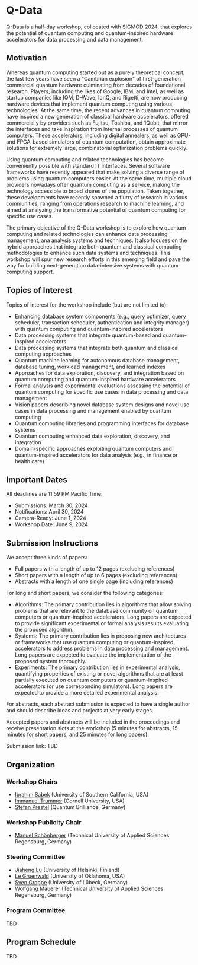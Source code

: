 # Q-Data

Q-Data is a half-day workshop, collocated with SIGMOD 2024, that explores the potential of quantum computing and quantum-inspired hardware accelerators for data processing and data management.

## Motivation

Whereas quantum computing started out as a purely theoretical concept, the last few years have seen a "Cambrian explosion" of first-generation commercial quantum hardware culminating from decades of foundational research. Players, including the likes of Google, IBM, and Intel, as well as startup companies like IQM, D-Wave, IonQ, and Rigetti, are now producing hardware devices that implement quantum computing using various technologies. At the same time, the recent advances in quantum computing have inspired a new generation of classical hardware accelerators, offered commercially by providers such as Fujitsu, Toshiba, and 1Qubit, that mirror the interfaces and take inspiration from internal processes of quantum computers. These accelerators, including digital annealers, as well as GPU- and FPGA-based simulators of quantum computation, obtain approximate solutions for extremely large, combinatorial optimization problems quickly.

Using quantum computing and related technologies has become conveniently possible with standard IT interfaces. Several software frameworks have recently appeared that make solving a diverse range of problems using quantum computers easier. At the same time, multiple cloud providers nowadays offer quantum computing as a service, making the technology accessible to broad shares of the population. Taken together, these developments have recently spawned a flurry of research in various communities, ranging from operations research to machine learning, and aimed at analyzing the transformative potential of quantum computing for specific use cases. 

The primary objective of the Q-Data workshop is to explore how quantum computing and related technologies can enhance data processing, management, ana analysis systems and techniques. It also focuses on the hybrid approaches that integrate both quantum and classical computing methodologies to enhance such data systems and techniques. This workshop will spur new research efforts in this emerging field and pave the way for building next-generation data-intensive systems with quantum computing support.

## Topics of Interest

Topics of interest for the workshop include (but are not limited to):
- Enhancing database system components (e.g., query optimizer, query scheduler, transaction scheduler, authentication and integrity manager) with quantum computing and quantum-inspired accelerators
- Data processing systems that integrate quantum-based and quantum-inspired accelerators
- Data processing systems that integrate both quantum and classical computing approaches
- Quantum machine learning for autonomous database management, database tuning, workload management, and learned indexes
- Approaches for data exploration, discovery, and integration based on quantum computing and quantum-inspired hardware accelerators
- Formal analysis and experimental evaluations assessing the potential of quantum computing for specific use cases in data processing and data management
- Vision papers describing novel database system designs and novel use cases in data processing and management enabled by quantum computing
- Quantum computing libraries and programming interfaces for database systems
- Quantum computing enhanced data exploration, discovery, and integration
- Domain-specific approaches exploiting quantum computers and quantum-inspired accelerators for data analysis (e.g., in finance or health care)

## Important Dates

All deadlines are 11:59 PM Pacific Time:
- Submissions: March 30, 2024
- Notifications: April 30, 2024
- Camera-Ready: June 1, 2024
- Workshop Date: June 9, 2024

## Submission Instructions

We accept three kinds of papers:
- Full papers with a length of up to 12 pages (excluding references)
- Short papers with a length of up to 6 pages (excluding references)
- Abstracts with a length of one single page (including references)

For long and short papers, we consider the following categories:
- Algorithms: The primary contribution lies in algorithms that allow solving problems that are relevant to the database community on quantum computers or quantum-inspired accelerators. Long papers are expected to provide significant experimental or formal analysis results evaluating the proposed algorithm.
- Systems: The primary contribution lies in proposing new architectures or frameworks that use quantum computing or quantum-inspired accelerators to address problems in data processing and management. Long papers are expected to evaluate the implementation of the proposed system thoroughly.
- Experiments: The primary contribution lies in experimental analysis, quantifying properties of existing or novel algorithms that are at least partially executed on quantum computers or quantum-inspired accelerators (or use corresponding simulators). Long papers are expected to provide a more detailed experimental analysis.

For abstracts, each abstract submission is expected to have a single author and should describe ideas and projects at very early stages.

Accepted papers and abstracts will be included in the proceedings and receive presentation slots at the workshop (5 minutes for abstracts, 15 minutes for short papers, and 25 minutes for long papers).

Submission link: TBD

## Organization

### Workshop Chairs
- [Ibrahim Sabek](http://viterbi-web.usc.edu/~sabek) (University of Southern California, USA)
- [Immanuel Trummer](https://itrummer.github.io/) (Cornell University, USA)
- [Stefan Prestel](https://www.linkedin.com/in/stefan-prestel/) (Quantum Brilliance, Germany)

### Workshop Publicity Chair
- [Manuel Schönberger](https://www.lfdr.de/People/schoenberger/) (Technical University of Applied Sciences Regensburg, Germany)

### Steering Committee
- [Jiaheng Lu](https://www.cs.helsinki.fi/u/jilu/) (University of Helsinki, Finland)
- [Le Gruenwald](https://cs.ou.edu/~database/) (University of Oklahoma, USA)
- [Sven Groppe](http://www.ifis.uni-luebeck.de/~groppe) (University of Lübeck, Germany)
- [Wolfgang Mauerer](https://lfdr.de/) (Technical University of Applied Sciences Regensburg, Germany)

### Program Committee
TBD

## Program Schedule
TBD


